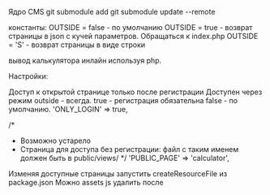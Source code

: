 Ядро CMS
git submodule add 
git submodule update --remote

константы:
 OUTSIDE = false - по умолчанию
 OUTSIDE = true - возврат страницы в json с кучей параметров. Обращаться к index.php
 OUTSIDE = 'S'  - возврат страницы в виде строки
 
 
 вывод калькулятора инлайн используя php.
 <?= require './calc/outside.php'; ?>

Настройки:

  Доступ к открытой странице только после регистрации
    Доступен через режим outside - всегда.
    true - регистрация обязательна
    false - по умолчанию.
  'ONLY_LOGIN' => true,
  
  /*
   * Возможно устарело
   * Страница для доступа без регистрации: файл с таким именем должен быть в public/views/
   */
  'PUBLIC_PAGE' => 'calculator',


Изменяя доступные страницы запустить createResourceFile из package.json
Можно assets js удалить после
